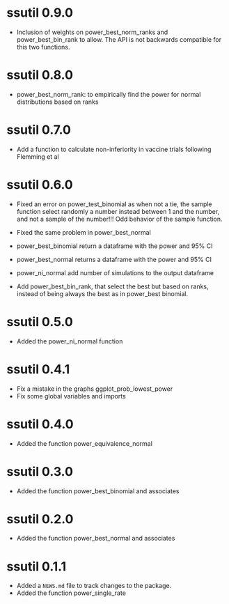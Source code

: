 # ssutil 0.9.0
-   Inclusion of weights on power_best_norm_ranks and power_best_bin_rank to allow.
    The API is not backwards compatible for this two functions.

# ssutil 0.8.0
-   power_best_norm_rank: to empirically find the power for normal distributions
    based on ranks 
# ssutil 0.7.0
-   Add a function to calculate non-inferiority in vaccine trials following
    Flemming et al
# ssutil 0.6.0
-   Fixed an error on power_test_binomial as when not a tie, the sample 
    function select randomly a number instead between 1 and the number, 
    and not a sample of the number!!! Odd behavior of the sample function.
    
-   Fixed the same problem in power_best_normal    
    
-   power_best_binomial return a dataframe with the power and 95% CI    

-   power_best_normal returns a dataframe with the power and 95% CI

-   power_ni_normal add number of simulations to the output dataframe
    
-   Add power_best_bin_rank, that select the best but based on ranks, instead
    of being always the best as in power_best binomial.
# ssutil 0.5.0

-   Added the power_ni_normal function

# ssutil 0.4.1

-   Fix a mistake in the graphs ggplot_prob_lowest_power
-   Fix some global variables and imports

# ssutil 0.4.0

-   Added the function power_equivalence_normal

# ssutil 0.3.0

-   Added the function power_best_binomial and associates

# ssutil 0.2.0

-   Added the function power_best_normal and associates

# ssutil 0.1.1

-   Added a `NEWS.md` file to track changes to the package.
-   Added the function power_single_rate
